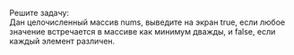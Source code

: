 Решите задачу:   
Дан целочисленный массив nums, выведите на экран true, если любое значение встречается в массиве как минимум дважды, и false, если каждый элемент различен.
